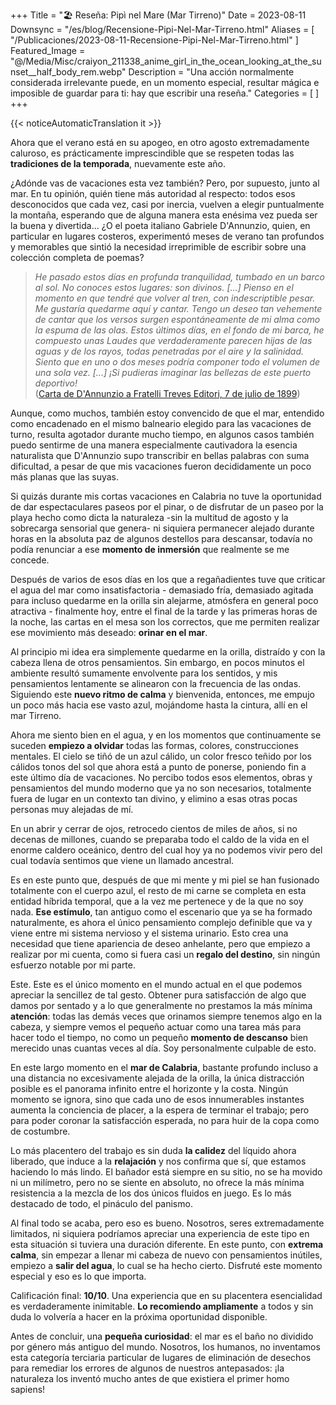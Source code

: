 +++
Title = "🏖️ Reseña: Pipì nel Mare (Mar Tirreno)"
Date = 2023-08-11
Downsync = "/es/blog/Recensione-Pipi-Nel-Mar-Tirreno.html"
Aliases = [ "/Publicaciones/2023-08-11-Recensione-Pipi-Nel-Mar-Tirreno.html" ]
Featured_Image = "@/Media/Misc/craiyon_211338_anime_girl_in_the_ocean_looking_at_the_sunset__half_body_rem.webp"
Description = "Una acción normalmente considerada irrelevante puede, en un momento especial, resultar mágica e imposible de guardar para ti: hay que escribir una reseña."
Categories = [ ]
+++

{{< noticeAutomaticTranslation it >}}



<!-- Generado automáticamente por ListedDownsync.js. No lo edite (a menos que también establezca "% Downsync = False"); se sobrescribirá. -->

Ahora que el verano está en su apogeo, en otro agosto extremadamente caluroso, es prácticamente imprescindible que se respeten todas las **tradiciones de la temporada**, nuevamente este año.

¿Adónde vas de vacaciones esta vez también? Pero, por supuesto, junto al mar. En tu opinión, quién tiene más autoridad al respecto: todos esos desconocidos que cada vez, casi por inercia, vuelven a elegir puntualmente la montaña, esperando que de alguna manera esta enésima vez pueda ser la buena y divertida... ¿O el poeta italiano Gabriele D'Annunzio, quien, en particular en lugares costeros, experimentó meses de verano tan profundos y memorables que sintió la necesidad irreprimible de escribir sobre una colección completa de poemas?

> _He pasado estos días en profunda tranquilidad, tumbado en un barco al sol. No conoces estos lugares: son divinos. \[...\] Pienso en el momento en que tendré que volver al tren, con indescriptible pesar. Me gustaría quedarme aquí y cantar. Tengo un deseo tan vehemente de cantar que los versos surgen espontáneamente de mi alma como la espuma de las olas. Estos últimos días, en el fondo de mi barca, he compuesto unas Laudes que verdaderamente parecen hijas de las aguas y de los rayos, todas penetradas por el aire y la salinidad. Siento que en uno o dos meses podría componer todo el volumen de una sola vez. \[...\] ¡Si pudieras imaginar las bellezas de este puerto deportivo!_  
> ([Carta de D'Annunzio a Fratelli Treves Editori, 7 de julio de 1899](https://it.wikipedia.org/wiki/Alcyone#Genesi_dell'opera))

Aunque, como muchos, también estoy convencido de que el mar, entendido como encadenado en el mismo balneario elegido para las vacaciones de turno, resulta agotador durante mucho tiempo, en algunos casos también puedo sentirme de una manera especialmente cautivadora la esencia naturalista que D'Annunzio supo transcribir en bellas palabras con suma dificultad, a pesar de que mis vacaciones fueron decididamente un poco más planas que las suyas.

Si quizás durante mis cortas vacaciones en Calabria no tuve la oportunidad de dar espectaculares paseos por el pinar, o de disfrutar de un paseo por la playa hecho como dicta la naturaleza -sin la multitud de agosto y la sobrecarga sensorial que genera- ni siquiera permanecer alejado durante horas en la absoluta paz de algunos destellos para descansar, todavía no podía renunciar a ese **momento de inmersión** que realmente se me concede.

Después de varios de esos días en los que a regañadientes tuve que criticar el agua del mar como insatisfactoria - demasiado fría, demasiado agitada para incluso quedarme en la orilla sin alejarme, atmósfera en general poco atractiva - finalmente hoy, entre el final de la tarde y las primeras horas de la noche, las cartas en el mesa son los correctos, que me permiten realizar ese movimiento más deseado: **orinar en el mar**.

Al principio mi idea era simplemente quedarme en la orilla, distraído y con la cabeza llena de otros pensamientos. Sin embargo, en pocos minutos el ambiente resultó sumamente envolvente para los sentidos, y mis pensamientos lentamente se alinearon con la frecuencia de las ondas. Siguiendo este **nuevo ritmo de calma** y bienvenida, entonces, me empujo un poco más hacia ese vasto azul, mojándome hasta la cintura, allí en el mar Tirreno.

Ahora me siento bien en el agua, y en los momentos que continuamente se suceden **empiezo a olvidar** todas las formas, colores, construcciones mentales. El cielo se tiñó de un azul cálido, un color fresco teñido por los cálidos tonos del sol que ahora está a punto de ponerse, poniendo fin a este último día de vacaciones. No percibo todos esos elementos, obras y pensamientos del mundo moderno que ya no son necesarios, totalmente fuera de lugar en un contexto tan divino, y elimino a esas otras pocas personas muy alejadas de mí.

En un abrir y cerrar de ojos, retrocedo cientos de miles de años, si no decenas de millones, cuando se preparaba todo el caldo de la vida en el enorme caldero oceánico, dentro del cual hoy ya no podemos vivir pero del cual todavía sentimos que viene un llamado ancestral.

Es en este punto que, después de que mi mente y mi piel se han fusionado totalmente con el cuerpo azul, el resto de mi carne se completa en esta entidad híbrida temporal, que a la vez me pertenece y de la que no soy nada. **Ese estímulo**, tan antiguo como el escenario que ya se ha formado naturalmente, es ahora el único pensamiento complejo definible que va y viene entre mi sistema nervioso y el sistema urinario. Esto crea una necesidad que tiene apariencia de deseo anhelante, pero que empiezo a realizar por mi cuenta, como si fuera casi un **regalo del destino**, sin ningún esfuerzo notable por mi parte.

Este. Este es el único momento en el mundo actual en el que podemos apreciar la sencillez de tal gesto. Obtener pura satisfacción de algo que damos por sentado y a lo que generalmente no prestamos la más mínima **atención**: todas las demás veces que orinamos siempre tenemos algo en la cabeza, y siempre vemos el pequeño actuar como una tarea más para hacer todo el tiempo, no como un pequeño **momento de descanso** bien merecido unas cuantas veces al día. Soy personalmente culpable de esto.

En este largo momento en el **mar de Calabria**, bastante profundo incluso a una distancia no excesivamente alejada de la orilla, la única distracción posible es el panorama infinito entre el horizonte y la costa. Ningún momento se ignora, sino que cada uno de esos innumerables instantes aumenta la conciencia de placer, a la espera de terminar el trabajo; pero para poder coronar la satisfacción esperada, no para huir de la copa como de costumbre.

Lo más placentero del trabajo es sin duda **la calidez** del líquido ahora liberado, que induce a la **relajación** y nos confirma que sí, que estamos haciendo lo más lindo. El bañador está siempre en su sitio, no se ha movido ni un milímetro, pero no se siente en absoluto, no ofrece la más mínima resistencia a la mezcla de los dos únicos fluidos en juego. Es lo más destacado de todo, el pináculo del panismo.

Al final todo se acaba, pero eso es bueno. Nosotros, seres extremadamente limitados, ni siquiera podríamos apreciar una experiencia de este tipo en esta situación si tuviera una duración diferente. En este punto, con **extrema calma**, sin empezar a llenar mi cabeza de nuevo con pensamientos inútiles, empiezo a **salir del agua**, lo cual se ha hecho cierto. Disfruté este momento especial y eso es lo que importa.

Calificación final: **10/10**. Una experiencia que en su placentera esencialidad es verdaderamente inimitable. **Lo recomiendo ampliamente** a todos y sin duda lo volvería a hacer en la próxima oportunidad disponible.

Antes de concluir, una **pequeña curiosidad**: el mar es el baño no dividido por género más antiguo del mundo. Nosotros, los humanos, no inventamos esta categoría terciaria particular de lugares de eliminación de desechos para remediar los errores de algunos de nuestros antepasados: ¡la naturaleza los inventó mucho antes de que existiera el primer homo sapiens!
